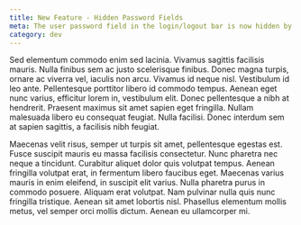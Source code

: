```yaml
---
title: New Feature - Hidden Password Fields
meta: The user password field in the login/logout bar is now hidden by dots.
category: dev
---
```


Sed elementum commodo enim sed lacinia. Vivamus sagittis facilisis mauris. Nulla finibus sem ac justo scelerisque finibus. Donec magna turpis, ornare ac viverra vel, iaculis non arcu. Vivamus id neque nisl. Vestibulum id leo ante. Pellentesque porttitor libero id commodo tempus. Aenean eget nunc varius, efficitur lorem in, vestibulum elit. Donec pellentesque a nibh at hendrerit. Praesent maximus sit amet sapien eget fringilla. Nullam malesuada libero eu consequat feugiat. Nulla facilisi. Donec interdum sem at sapien sagittis, a facilisis nibh feugiat.

Maecenas velit risus, semper ut turpis sit amet, pellentesque egestas est. Fusce suscipit mauris eu massa facilisis consectetur. Nunc pharetra nec neque a tincidunt. Curabitur aliquet dolor quis volutpat tempus. Aenean fringilla volutpat erat, in fermentum libero faucibus eget. Maecenas varius mauris in enim eleifend, in suscipit elit varius. Nulla pharetra purus in commodo posuere. Aliquam erat volutpat. Nam pulvinar nulla quis nunc fringilla tristique. Aenean sit amet lobortis nisl. Phasellus elementum mollis metus, vel semper orci mollis dictum. Aenean eu ullamcorper mi.